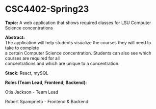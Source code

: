 # CSC4402-Spring23

**Topic:**
A web application that shows required classes for LSU Computer Science concentrations

**Abstract:**  
The application will help students visualize the courses they will need to take to complete  
a certain Computer Science concentration. Students can also see which courses are required for all  
concentrations and which are unique to a concentration. 

**Stack:**  React, mySQL

**Roles (Team Lead, Frontend, Backend):**  

Otis Jackson - Team Lead  

Robert Spampneto - Frontend & Backend  

